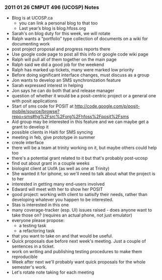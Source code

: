 ### 2011 01 26 CMPUT 496 (UCOSP) Notes ###

  * Blog is at UCOSP.ca
    * you can link a personal blog to that too
    * Last year’s blog is blog.hfoss.org
  * Sarah's on blog duty for this week, we will rotate
  * Ralph wants a “portfolio” type collection of documents on a wiki for documenting work
  * post project proposal and progress reports there
  * Use google code page to post all this info or google code wiki page
  * Ralph will pull all of them together on the main page
  * Ralph said we did a good job for the weekend
  * Ralph has marked up tickets, many were marked low priority
  * Before doing significant interface changes, must discuss as a group
  * Jon wants to develop an SMS synchronization feature
  * Sarah expressed interest in helping
  * Jon says he can do both that and release manager
  * question of whether it would be a posit-centric project or a general one with posit applications
  * Start of sms code for POSIT at http://code.google.com/p/posit-mobile/source/browse?repo=sms#hg%2Fsrc%2Forg%2Fhfoss%2Fposit%2Fsms
  * Aid group may be interested in this feature and we can maybe get a grant to develop it
  * possible clients in Haiti for SMS syncing
  * meeting in feb, give prototype in summer
  * creole interface
  * there will be a team at trinity working on it, but maybe others could help too
  * there's a potential grant related to it but that's probably post-ucosp
  * find out about grant in a couple weeks
  * biologist client at UofA (as well as one at Trinity)
  * She wanted it for iphone, so we'll need to talk about what the project is to her
  * interested in getting many end-users involved
  * Edward will meet with her to show her POSIT
  * good project: working with client to satisify their needs, rather than developing whatever you happen to be interested.
  * Stas is interested in this one
  * many coverage-tracker (esp. UI) issues raised - does anyone want to take those on? (requires an actual phone, not just emulator)
  * everyone please propose:
    * a testing task
    * a refactoring task
  * that you want to take on and that would be useful.
  * Quick proposals due before next week's meeting. Just a couple of sentences in a ticket.
  * work on writing and publishing testing procedures to make them reproducible
  * Week after next we'll probably want quick proposals for the whole semester's work.
  * Let's rotate note taking for each meeting
